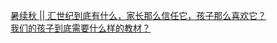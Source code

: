   
[暑续秋 || 汇世纪到底有什么，家长那么信任它，孩子那么喜欢它？](http://www.dianyue.me/archives/439/gh5ob0l13mjfq088/)  
[我们的孩子到底需要什么样的教材？](http://www.dianyue.me/archives/424/aot3wm59b0m8rke0/)